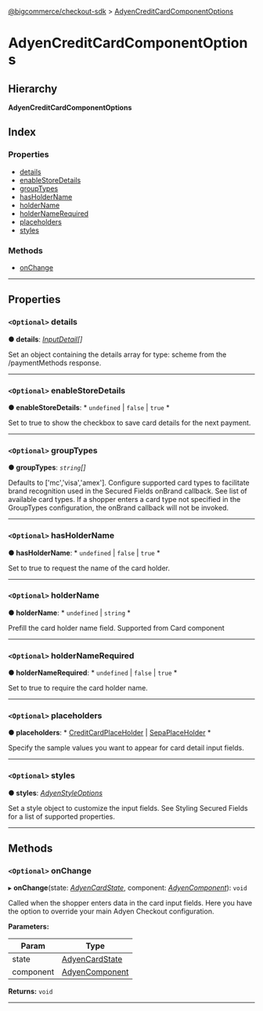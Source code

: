 [@bigcommerce/checkout-sdk](../README.md) > [AdyenCreditCardComponentOptions](../interfaces/adyencreditcardcomponentoptions.md)

# AdyenCreditCardComponentOptions

## Hierarchy

**AdyenCreditCardComponentOptions**

## Index

### Properties

* [details](adyencreditcardcomponentoptions.md#details)
* [enableStoreDetails](adyencreditcardcomponentoptions.md#enablestoredetails)
* [groupTypes](adyencreditcardcomponentoptions.md#grouptypes)
* [hasHolderName](adyencreditcardcomponentoptions.md#hasholdername)
* [holderName](adyencreditcardcomponentoptions.md#holdername)
* [holderNameRequired](adyencreditcardcomponentoptions.md#holdernamerequired)
* [placeholders](adyencreditcardcomponentoptions.md#placeholders)
* [styles](adyencreditcardcomponentoptions.md#styles)

### Methods

* [onChange](adyencreditcardcomponentoptions.md#onchange)

---

## Properties

<a id="details"></a>

### `<Optional>` details

**● details**: *[InputDetail](inputdetail.md)[]*

Set an object containing the details array for type: scheme from the /paymentMethods response.

___
<a id="enablestoredetails"></a>

### `<Optional>` enableStoreDetails

**● enableStoreDetails**: * `undefined` &#124; `false` &#124; `true`
*

Set to true to show the checkbox to save card details for the next payment.

___
<a id="grouptypes"></a>

### `<Optional>` groupTypes

**● groupTypes**: *`string`[]*

Defaults to \['mc','visa','amex'\]. Configure supported card types to facilitate brand recognition used in the Secured Fields onBrand callback. See list of available card types. If a shopper enters a card type not specified in the GroupTypes configuration, the onBrand callback will not be invoked.

___
<a id="hasholdername"></a>

### `<Optional>` hasHolderName

**● hasHolderName**: * `undefined` &#124; `false` &#124; `true`
*

Set to true to request the name of the card holder.

___
<a id="holdername"></a>

### `<Optional>` holderName

**● holderName**: * `undefined` &#124; `string`
*

Prefill the card holder name field. Supported from Card component

___
<a id="holdernamerequired"></a>

### `<Optional>` holderNameRequired

**● holderNameRequired**: * `undefined` &#124; `false` &#124; `true`
*

Set to true to require the card holder name.

___
<a id="placeholders"></a>

### `<Optional>` placeholders

**● placeholders**: * [CreditCardPlaceHolder](creditcardplaceholder.md) &#124; [SepaPlaceHolder](sepaplaceholder.md)
*

Specify the sample values you want to appear for card detail input fields.

___
<a id="styles"></a>

### `<Optional>` styles

**● styles**: *[AdyenStyleOptions](adyenstyleoptions.md)*

Set a style object to customize the input fields. See Styling Secured Fields for a list of supported properties.

___

## Methods

<a id="onchange"></a>

### `<Optional>` onChange

▸ **onChange**(state: *[AdyenCardState](adyencardstate.md)*, component: *[AdyenComponent](adyencomponent.md)*): `void`

Called when the shopper enters data in the card input fields. Here you have the option to override your main Adyen Checkout configuration.

**Parameters:**

| Param | Type |
| ------ | ------ |
| state | [AdyenCardState](adyencardstate.md) |
| component | [AdyenComponent](adyencomponent.md) |

**Returns:** `void`

___

